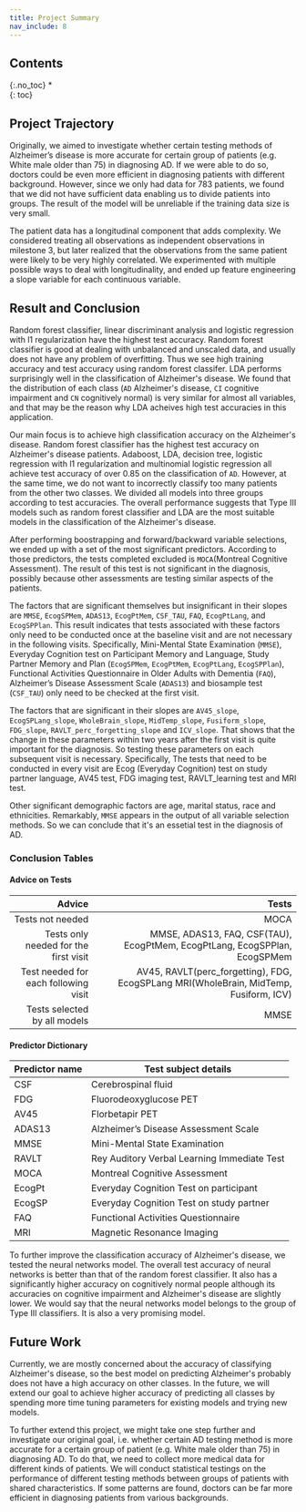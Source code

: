 ```yaml
---
title: Project Summary
nav_include: 8
---
```


## Contents
{:.no_toc}
*  
{: toc}


## Project Trajectory
Originally, we aimed to investigate whether certain testing methods of Alzheimer’s disease is more accurate for certain group of patients (e.g. White male older than 75) in diagnosing AD. If we were able to do so, doctors could be even more efficient in diagnosing patients with different background. However, since we only had data for 783 patients, we found that we did not have sufficient data enabling us to divide patients into groups. The result of the model will be unreliable if the training data size is very small. 

The patient data has a longitudinal component that adds complexity. We considered treating all observations as independent observations in milestone 3, but later realized that the observations from the same patient were likely to be very highly correlated. We experimented with multiple possible ways to deal with longitudinality, and ended up feature engineering a slope variable for each continuous variable.


## Result and Conclusion

Random forest classifier, linear discriminant analysis and logistic regression with l1 regularization have the highest test accuracy. Random forest classifier is good at dealing with unbalanced and unscaled data, and usually does not have any problem of overfitting. Thus we see high training accuracy and test accuracy using random forest classifer. LDA performs surprisingly well in the classification of Alzheimer's disease. We found that the distribution of each class (`AD` Alzheimer's disease, `CI` cognitive impairment and `CN` cognitively normal) is very similar for almost all variables, and that may be the reason why LDA acheives high test accuracies in this application.

Our main focus is to achieve high classification accuracy on the Alzheimer's disease. Random forest classifier has the highest test accuracy on Alzheimer's disease patients. Adaboost, LDA, decision tree, logistic regression with l1 regularization and multinomial logistic regression all achieve test accuracy of over 0.85 on the classification of `AD`. However, at the same time, we do not want to incorrectly classify too many patients from the other two classes. We divided all models into three groups according to test accuracies. The overall performance suggests that Type III models such as random forest classifier and LDA are the most suitable models in the classification of the Alzheimer's disease. 

After performing boostrapping and forward/backward variable selections, we ended up with a set of the most significant predictors. According to those predictors, the tests completed excluded is `MOCA`(Montreal Cognitive Assessment). The result of this test is not significant in the diagnosis, possibly because other assessments are testing similar aspects of the patients.

The factors that are significant themselves but insignificant in their slopes are `MMSE`, `EcogSPMem`, `ADAS13`, `EcogPtMem`, `CSF_TAU`, `FAQ`, `EcogPtLang`, and `EcogSPPlan`. This result indicates that tests associated with these factors only need to be conducted once at the baseline visit and are not necessary in the following visits. Specifically, Mini-Mental State Examination (`MMSE`), Everyday Cognition test on Participant Memory and Language, Study Partner Memory and Plan (`EcogSPMem`, `EcogPtMem`, `EcogPtLang`, `EcogSPPlan`), Functional Activities Questionnaire in Older Adults with Dementia (`FAQ`), Alzheimer’s Disease Assessment Scale (`ADAS13`) and biosample test (`CSF_TAU`) only need to be checked at the first visit.

The factors that are significant in their slopes are `AV45_slope`, `EcogSPLang_slope`, `WholeBrain_slope`, `MidTemp_slope`, `Fusiform_slope`, `FDG_slope`, `RAVLT_perc_forgetting_slope` and `ICV_slope`. That shows that the change in these parameters within two years after the first visit is quite important for the diagnosis. So testing these parameters on each subsequent visit is necessary. Specifically, The tests that need to be conducted in every visit are Ecog (Everyday Cognition) test on study partner language, AV45 test, FDG imaging test, RAVLT_learning test and MRI test.

Other significant demographic factors are age, marital status, race and ethnicities. Remarkably, `MMSE` appears in the output of all variable selection methods. So we can conclude that it's an essetial test in the diagnosis of AD.

### Conclusion Tables
#### Advice on Tests

| Advice                                | Tests                                                                                  |
|--------------------------------------:| --------------------------------------------------------------------------------------:|
| Tests not needed                      | MOCA                                                                                   |
| Tests only needed for the first visit | MMSE, ADAS13, FAQ, CSF(TAU),  EcogPtMem, EcogPtLang,  EcogSPPlan, EcogSPMem            |
| Test needed for each following visit  | AV45, RAVLT(perc_forgetting),  FDG, EcogSPLang MRI(WholeBrain, MidTemp, Fusiform, ICV) |
| Tests selected by all models          | MMSE                                                             


#### Predictor Dictionary

| Predictor name | Test subject details                        |
|----------------|---------------------------------------------|
| CSF            | Cerebrospinal fluid                         |
| FDG            | Fluorodeoxyglucose PET                      |
| AV45           | Florbetapir  PET                            |
| ADAS13         | Alzheimer’s Disease Assessment Scale        |
| MMSE           | Mini-Mental State Examination               |
| RAVLT          | Rey Auditory Verbal Learning Immediate Test |
| MOCA           | Montreal Cognitive Assessment               |
| EcogPt         | Everyday Cognition Test on participant      |
| EcogSP         | Everyday Cognition Test on study partner    |
| FAQ            | Functional Activities Questionnaire         |
| MRI            | Magnetic Resonance Imaging                  |

To further improve the classification accuracy of Alzheimer's disease, we tested the neural networks model. The overall test accuracy of neural networks is better than that of the random forest classifier. It also has a significantly higher accuracy on cognitively normal people although its accuracies on cognitive impairment and Alzheimer's disease are slightly lower. We would say that the neural networks model belongs to the group of Type III classifiers. It is also a very promising model.


## Future Work

Currently, we are mostly concerned about the accuracy of classifying Alzheimer's disease, so the best model on predicting Alzheimer's probably does not have a high accuracy on other classes. In the future, we will extend our goal to achieve higher accuracy of predicting all classes by spending more time tuning parameters for existing models and trying new models. 

To further extend this project, we might take one step further and investigate our original goal, i.e. whether certain AD testing method is more accurate for a certain group of patient (e.g. White male older than 75) in diagnosing AD. To do that, we need to collect more medical data for different kinds of patients. We will conduct statistical testings on the performance of different testing methods between groups of patients with shared characteristics. If some patterns are found, doctors can be far more efficient in diagnosing patients from various backgrounds.

